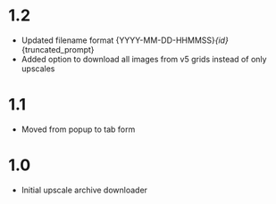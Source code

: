 # 1.2

- Updated filename format {YYYY-MM-DD-HHMMSS}_{id}_{truncated_prompt}
- Added option to download all images from v5 grids instead of only upscales

# 1.1

- Moved from popup to tab form

# 1.0

- Initial upscale archive downloader
